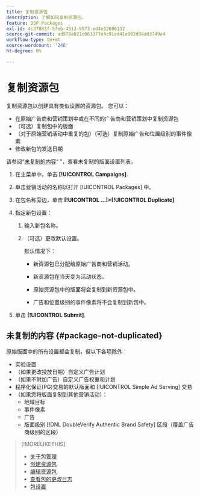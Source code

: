 ```yaml
---
title: 复制资源包
description: 了解如何复制资源包。
feature: DSP Packages
exl-id: 4c37883f-5feb-4513-9573-ed4e32606132
source-git-commit: ad978a021c063377e4c91ed41e902d98a03749e4
workflow-type: tm+mt
source-wordcount: '246'
ht-degree: 0%

---
```


# 复制资源包

复制资源包以创建具有类似设置的资源包。 您可以：

* 在原始广告商和营销策划中或在不同的广告商和营销策划中复制资源包
* （可选）复制包中的版面
* （对于原始营销活动中重复的包）（可选）复制原始广告和位置级别的事件像素
* 修改新包的发送日期

请参阅“[未复制的内容](#package-not-duplicated)“ ”，查看未复制的版面设置列表。

1. 在主菜单中，单击 **[!UICONTROL Campaigns]**.

1. 单击营销活动的名称以打开 [!UICONTROL Packages] 中。

1. 在包名称旁边，单击  **[!UICONTROL ...]>[!UICONTROL Duplicate]**.

1. 指定新包设置：

   1. 输入新包名称。

   1. （可选）更改默认设置。

      默认情况下：

      * 新资源包已分配给原始广告商和营销活动。

      * 新资源包在当天变为活动状态。<!-- and the flight continues for NN  days. -->

      * 原始资源包中的版面将会复制到新资源包中。

      * 广告和位置级别的事件像素将不会复制到新包中。

1. 单击 **[!UICONTROL Submit]**.

## 未复制的内容 {#package-not-duplicated}

原始版面中的所有设置都会复制，但以下各项除外：

* 实验设置
* （如果更改投放日期）自定义广告计划
* （如果不附加广告）自定义广告权重和计划
* 程序化保证(PG)交易的默认版面和 [!UICONTROL Simple Ad Serving] 交易
* （如果您将版面复制到其他营销活动）：
   * 地域目标
   * 事件像素
   * 广告
   * 版面级别 [!DNL DoubleVerify Authentic Brand Safety] 区段（覆盖广告商级别的区段）

>[!MORELIKETHIS]
>
>* [关于包管理](package-about.md)
>* [创建资源包](package-create.md)
>* [编辑资源包](package-edit.md)
>* [查看包的更改日志](package-change-log.md)
>* [包设置](package-settings.md)

